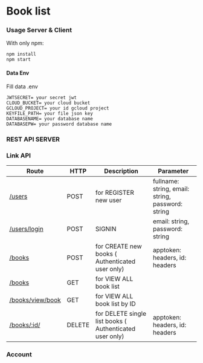 # Book list

### Usage Server & Client
With only npm:
```
npm install
npm start
```

#### Data Env
Fill data .env
```
JWTSECRET= your secret jwt
CLOUD_BUCKET= your cloud bucket
GCLOUD_PROJECT= your id gcloud project
KEYFILE_PATH= your file json key
DATABASENAME= your database name
DATABASEPW= your password database name
```

### REST API SERVER

### Link API


 Route | HTTP | Description | Parameter
 ----- | ---- | ----------- | ---------
 [/users](/users) | POST | for REGISTER new user | fullname: string, email: string, password: string
 [/users/login](/users/login) | POST | SIGNIN | email: string, password: string
 [/books](/books) | POST | for CREATE new books ( Authenticated user only) | apptoken: headers, id: headers
 [/books](/books) | GET | for VIEW ALL book list
 [/books/view/book](/books/view/book) | GET | for VIEW ALL book list by ID
 [/books/:id/](/books/:id/) | DELETE | for DELETE single list books ( Authenticated user only) | apptoken: headers, id: headers

### Account


